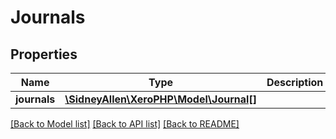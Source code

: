 # Journals

## Properties
Name | Type | Description | Notes
------------ | ------------- | ------------- | -------------
**journals** | [**\SidneyAllen\XeroPHP\Model\Journal[]**](Journal.md) |  | [optional] 

[[Back to Model list]](../README.md#documentation-for-models) [[Back to API list]](../README.md#documentation-for-api-endpoints) [[Back to README]](../README.md)


